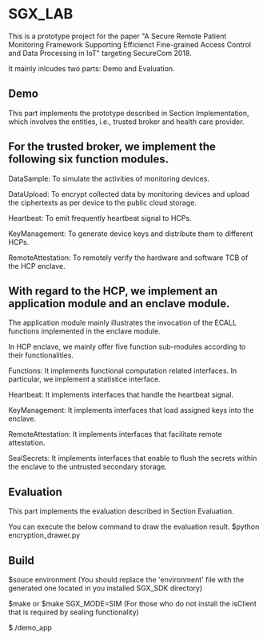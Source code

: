 # SGX_LAB

This is a prototype project for the paper "A Secure Remote Patient Monitoring Framework Supporting Efficienct Fine-grained Access Control and Data Processing in IoT" targeting SecureCom 2018.

It mainly inlcudes two parts: Demo and Evaluation.

Demo
---------------------------------------------
This part implements the prototype described in Section Implementation, which involves the entities, i.e., trusted broker and health care provider.

For the trusted broker, we implement the following six function modules.
------------
DataSample: To simulate the activities of monitoring devices.

DataUpload: To encrypt collected data by monitoring devices and upload the ciphertexts as per device to the public cloud storage.

Heartbeat: To emit frequently heartbeat signal to HCPs.

KeyManagement: To generate device keys and distribute them to different HCPs.

RemoteAttestation: To remotely verify the hardware and software TCB of the HCP enclave.

With regard to the HCP, we implement an application module and an enclave module.
----------
The application module mainly illustrates the invocation of the ECALL functions implemented in the enclave module.

In HCP enclave, we mainly offer five function sub-modules according to their functionalities.

Functions: It implements functional computation related interfaces. In particular, we implement a statistice interface.

Heartbeat: It implements interfaces that handle the heartbeat signal.

KeyManagement: It implements interfaces that load assigned keys into the enclave.

RemoteAttestation: It implements interfaces that facilitate remote attestation.

SealSecrets: It implements interfaces that enable to flush the secrets within the enclave to the untrusted secondary storage.

Evaluation
---------------------------------------------
This part implements the evaluation described in Section Evaluation.

You can execute the below command to draw the evaluation result.
$python encryption_drawer.py


Build
---------------------------------------------
$souce environment (You should replace the 'environment' file with the generated one located in you installed SGX_SDK directory)

$make
or
$make SGX_MODE=SIM (For those who do not install the isClient that is required by sealing functionality)

$./demo_app
